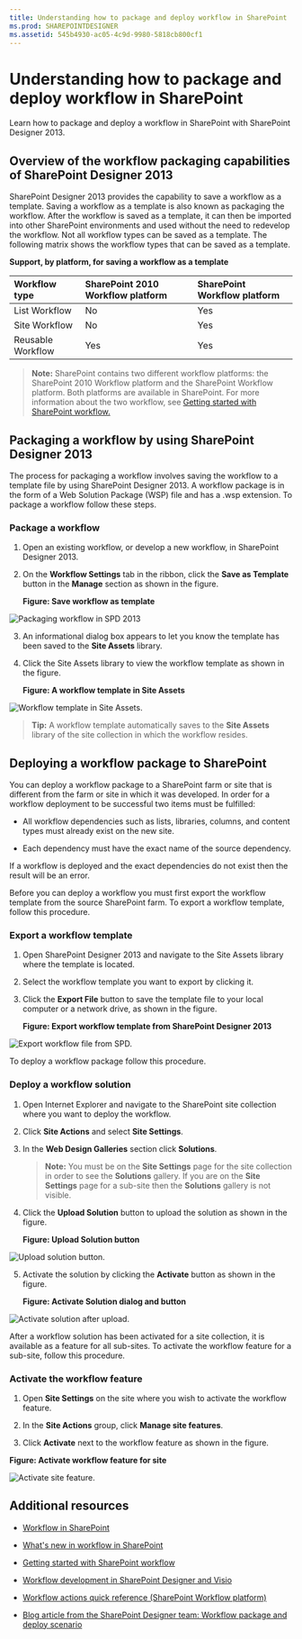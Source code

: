 ```yaml
---
title: Understanding how to package and deploy workflow in SharePoint
ms.prod: SHAREPOINTDESIGNER
ms.assetid: 545b4930-ac05-4c9d-9980-5818cb800cf1
---
```



# Understanding how to package and deploy workflow in SharePoint
Learn how to package and deploy a workflow in SharePoint with SharePoint Designer 2013.
## Overview of the workflow packaging capabilities of SharePoint Designer 2013
<a name="section1"> </a>

SharePoint Designer 2013 provides the capability to save a workflow as a template. Saving a workflow as a template is also known as packaging the workflow. After the workflow is saved as a template, it can then be imported into other SharePoint environments and used without the need to redevelop the workflow. Not all workflow types can be saved as a template. The following matrix shows the workflow types that can be saved as a template. 
  
    
    

**Support, by platform, for saving a workflow as a template**


|**Workflow type**|**SharePoint 2010 Workflow platform**|**SharePoint Workflow platform**|
|:-----|:-----|:-----|
|List Workflow  <br/> |No  <br/> |Yes  <br/> |
|Site Workflow  <br/> |No  <br/> |Yes  <br/> |
|Reusable Workflow  <br/> |Yes  <br/> |Yes  <br/> |
   

  
    
    

  
    
    

> **Note:**
> SharePoint contains two different workflow platforms: the SharePoint 2010 Workflow platform and the SharePoint Workflow platform. Both platforms are available in SharePoint. For more information about the two workflow, see  [Getting started with SharePoint workflow.](http://msdn.microsoft.com/library/cc73be76-a329-449f-90ab-86822b1c2ee8.aspx)
  
    
    


## Packaging a workflow by using SharePoint Designer 2013
<a name="section2"> </a>

The process for packaging a workflow involves saving the workflow to a template file by using SharePoint Designer 2013. A workflow package is in the form of a Web Solution Package (WSP) file and has a .wsp extension. To package a workflow follow these steps. 
  
    
    

### Package a workflow


1. Open an existing workflow, or develop a new workflow, in SharePoint Designer 2013.
    
  
2. On the **Workflow Settings** tab in the ribbon, click the **Save as Template** button in the **Manage** section as shown in the figure.
    
   **Figure: Save workflow as template**

  

  ![Packaging workflow in SPD 2013](../../images/SPD15-PackagingWorkflow1.png)
  

  

  
3. An informational dialog box appears to let you know the template has been saved to the **Site Assets** library.
    
  
4. Click the Site Assets library to view the workflow template as shown in the figure.
    
   **Figure: A workflow template in Site Assets**

  

  ![Workflow template in Site Assets.](../../images/SPD15-PackagingWorkflow2.png)
  

  

  

  
    
    

> **Tip:**
> A workflow template automatically saves to the **Site Assets** library of the site collection in which the workflow resides.
  
    
    


## Deploying a workflow package to SharePoint
<a name="section3"> </a>

You can deploy a workflow package to a SharePoint farm or site that is different from the farm or site in which it was developed. In order for a workflow deployment to be successful two items must be fulfilled:
  
    
    

- All workflow dependencies such as lists, libraries, columns, and content types must already exist on the new site.
    
  
- Each dependency must have the exact name of the source dependency.
    
  
If a workflow is deployed and the exact dependencies do not exist then the result will be an error.
  
    
    
Before you can deploy a workflow you must first export the workflow template from the source SharePoint farm. To export a workflow template, follow this procedure.
  
    
    

### Export a workflow template


1. Open SharePoint Designer 2013 and navigate to the Site Assets library where the template is located.
    
  
2. Select the workflow template you want to export by clicking it.
    
  
3. Click the **Export File** button to save the template file to your local computer or a network drive, as shown in the figure.
    
   **Figure: Export workflow template from SharePoint Designer 2013**

  

  ![Export workflow file from SPD.](../../images/SPD15-PackagingWorkflow3.png)
  

  

  
To deploy a workflow package follow this procedure.
  
    
    

### Deploy a workflow solution


1. Open Internet Explorer and navigate to the SharePoint site collection where you want to deploy the workflow.
    
  
2. Click **Site Actions** and select **Site Settings**.
    
  
3. In the **Web Design Galleries** section click **Solutions**.
    
    > **Note:**
      > You must be on the **Site Settings** page for the site collection in order to see the **Solutions** gallery. If you are on the **Site Settings** page for a sub-site then the **Solutions** gallery is not visible.
4. Click the **Upload Solution** button to upload the solution as shown in the figure.
    
   **Figure: Upload Solution button**

  

  ![Upload solution button.](../../images/SPD15-PackagingWorkflow4.png)
  

  

  
5. Activate the solution by clicking the **Activate** button as shown in the figure.
    
   **Figure: Activate Solution dialog and button**

  

  ![Activate solution after upload.](../../images/SPD15-PackagingWorkflow5.png)
  

  

  
After a workflow solution has been activated for a site collection, it is available as a feature for all sub-sites. To activate the workflow feature for a sub-site, follow this procedure.
  
    
    

### Activate the workflow feature


1. Open **Site Settings** on the site where you wish to activate the workflow feature.
    
  
2. In the **Site Actions** group, click **Manage site features**.
    
  
3. Click **Activate** next to the workflow feature as shown in the figure.
    
  

**Figure: Activate workflow feature for site**

  
    
    

  
    
    
![Activate site feature.](../../images/SPD15-PackagingWorkflow6.png)
  
    
    

  
    
    

  
    
    

## Additional resources
<a name="bk_addresources"> </a>


-  [Workflow in SharePoint ](http://technet.microsoft.com/en-us/sharepoint/jj556245.aspx)
    
  
-  [What's new in workflow in SharePoint](http://msdn.microsoft.com/library/6ab8a28b-fa2f-4530-8b55-a7f663bf15ea.aspx)
    
  
-  [Getting started with SharePoint workflow](http://msdn.microsoft.com/library/cc73be76-a329-449f-90ab-86822b1c2ee8.aspx)
    
  
-  [Workflow development in SharePoint Designer and Visio](workflow-development-in-sharepoint-designer-and-visio.md)
    
  
-  [Workflow actions quick reference (SharePoint Workflow platform)](workflow-actions-quick-reference-sharepoint-workflow-platform.md)
    
  
-  [Blog article from the SharePoint Designer team: Workflow package and deploy scenario](http://blogs.msdn.com/b/sharepointdesigner/archive/2012/08/30/packaging-list-site-and-reusable-workflow-and-how-to-deploy-the-package.aspx)
    
  

